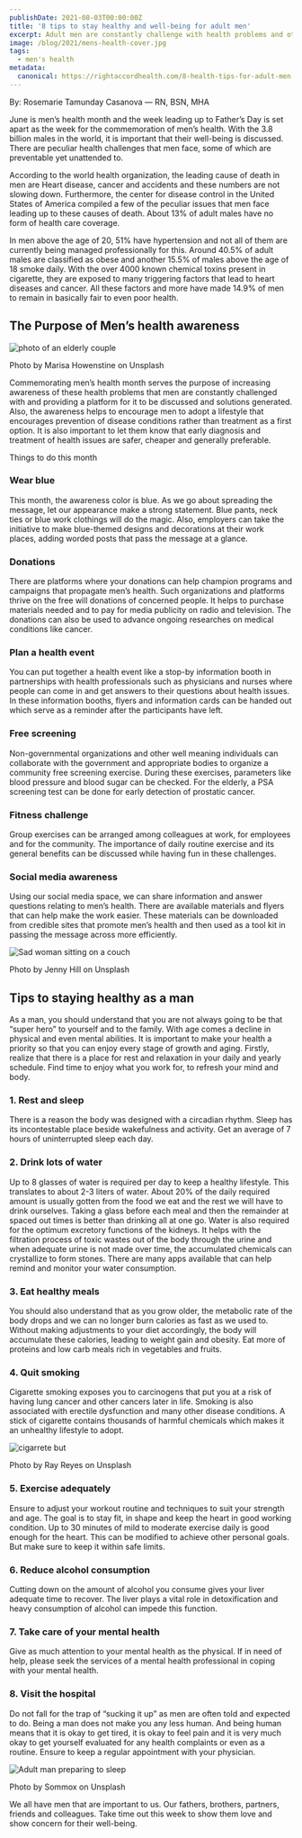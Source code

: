 ```yaml
---
publishDate: 2021-08-03T00:00:00Z
title: '8 tips to stay healthy and well-being for adult men'
excerpt: Adult men are constantly challenge with health problems and other diseases. These 8 health tips will guide them in taking control of their well-being.
image: /blog/2021/mens-health-cover.jpg
tags:
  - men's health
metadata:
  canonical: https://rightaccordhealth.com/8-health-tips-for-adult-men
---
```



By: Rosemarie Tamunday Casanova — RN, BSN, MHA


June is men’s health month and the week leading up to Father’s Day is set apart as the week for the commemoration of men’s health. With the 3.8 billion males in the world, it is important that their well-being is discussed. There are peculiar health challenges that men face, some of which are preventable yet unattended to.

According to the world health organization, the leading cause of death in men are Heart disease, cancer and accidents and these numbers are not slowing down. Furthermore, the center for disease control in the United States of America compiled a few of the peculiar issues that men face leading up to these causes of death. About 13% of adult males have no form of health care coverage.

In men above the age of 20, 51% have hypertension and not all of them are currently being managed professionally for this. Around 40.5% of adult males are classified as obese and another 15.5% of males above the age of 18 smoke daily. With the over 4000 known chemical toxins present in cigarette, they are exposed to many triggering factors that lead to heart diseases and cancer. All these factors and more have made 14.9% of men to remain in basically fair to even poor health.

The Purpose of Men’s health awareness
-------------------------------------

![photo of an elderly couple](/blog/2021/marisa-howenstine.jpg)

Photo by Marisa Howenstine on Unsplash

Commemorating men’s health month serves the purpose of increasing awareness of these health problems that men are constantly challenged with and providing a platform for it to be discussed and solutions generated. Also, the awareness helps to encourage men to adopt a lifestyle that encourages prevention of disease conditions rather than treatment as a first option. It is also important to let them know that early diagnosis and treatment of health issues are safer, cheaper and generally preferable.

Things to do this month

### Wear blue

This month, the awareness color is blue. As we go about spreading the message, let our appearance make a strong statement. Blue pants, neck ties or blue work clothings will do the magic. Also, employers can take the initiative to make blue-themed designs and decorations at their work places, adding worded posts that pass the message at a glance.

### Donations

There are platforms where your donations can help champion programs and campaigns that propagate men’s health. Such organizations and platforms thrive on the free will donations of concerned people. It helps to purchase materials needed and to pay for media publicity on radio and television. The donations can also be used to advance ongoing researches on medical conditions like cancer.

### Plan a health event

You can put together a health event like a stop-by information booth in partnerships with health professionals such as physicians and nurses where people can come in and get answers to their questions about health issues. In these information booths, flyers and information cards can be handed out which serve as a reminder after the participants have left.

### Free screening

Non-governmental organizations and other well meaning individuals can collaborate with the government and appropriate bodies to organize a community free screening exercise. During these exercises, parameters like blood pressure and blood sugar can be checked. For the elderly, a PSA screening test can be done for early detection of prostatic cancer.

### Fitness challenge

Group exercises can be arranged among colleagues at work, for employees and for the community. The importance of daily routine exercise and its general benefits can be discussed while having fun in these challenges.

### Social media awareness

Using our social media space, we can share information and answer questions relating to men’s health. There are available materials and flyers that can help make the work easier. These materials can be downloaded from credible sites that promote men’s health and then used as a tool kit in passing the message across more efficiently.

![Sad woman sitting on a couch](/blog/2021/jenny-hill-unsplash.jpg)

Photo by Jenny Hill on Unsplash

Tips to staying healthy as a man
--------------------------------

As a man, you should understand that you are not always going to be that “super hero” to yourself and to the family. With age comes a decline in physical and even mental abilities. It is important to make your health a priority so that you can enjoy every stage of growth and aging. Firstly, realize that there is a place for rest and relaxation in your daily and yearly schedule. Find time to enjoy what you work for, to refresh your mind and body.

### 1\. Rest and sleep

There is a reason the body was designed with a circadian rhythm. Sleep has its incontestable place beside wakefulness and activity. Get an average of 7 hours of uninterrupted sleep each day.

### 2\. Drink lots of water

Up to 8 glasses of water is required per day to keep a healthy lifestyle. This translates to about 2-3 liters of water. About 20% of the daily required amount is usually gotten from the food we eat and the rest we will have to drink ourselves. Taking a glass before each meal and then the remainder at spaced out times is better than drinking all at one go. Water is also required for the optimum excretory functions of the kidneys. It helps with the filtration process of toxic wastes out of the body through the urine and when adequate urine is not made over time, the accumulated chemicals can crystallize to form stones. There are many apps available that can help remind and monitor your water consumption.

### 3\. Eat healthy meals

You should also understand that as you grow older, the metabolic rate of the body drops and we can no longer burn calories as fast as we used to. Without making adjustments to your diet accordingly, the body will accumulate these calories, leading to weight gain and obesity. Eat more of proteins and low carb meals rich in vegetables and fruits.

### 4\. Quit smoking

Cigarette smoking exposes you to carcinogens that put you at a risk of having lung cancer and other cancers later in life. Smoking is also associated with erectile dysfunction and many other disease conditions. A stick of cigarette contains thousands of harmful chemicals which makes it an unhealthy lifestyle to adopt.

![cigarrete but](/blog/2021/ray-reyes.jpg)

Photo by Ray Reyes on Unsplash

### 5\. Exercise adequately

Ensure to adjust your workout routine and techniques to suit your strength and age. The goal is to stay fit, in shape and keep the heart in good working condition. Up to 30 minutes of mild to moderate exercise daily is good enough for the heart. This can be modified to achieve other personal goals. But make sure to keep it within safe limits.

### 6\. Reduce alcohol consumption

Cutting down on the amount of alcohol you consume gives your liver adequate time to recover. The liver plays a vital role in detoxification and heavy consumption of alcohol can impede this function.

### 7\. Take care of your mental health

Give as much attention to your mental health as the physical. If in need of help, please seek the services of a mental health professional in coping with your mental health.

### 8\. Visit the hospital

Do not fall for the trap of “sucking it up” as men are often told and expected to do. Being a man does not make you any less human. And being human means that it is okay to get tired, it is okay to feel pain and it is very much okay to get yourself evaluated for any health complaints or even as a routine. Ensure to keep a regular appointment with your physician.

![Adult man preparing to sleep](/blog/2021/somnox-sleep-NIBEmG9boGQ-unsplash.jpg)

Photo by Sommox on Unsplash

We all have men that are important to us. Our fathers, brothers, partners, friends and colleagues. Take time out this week to show them love and show concern for their well-being.